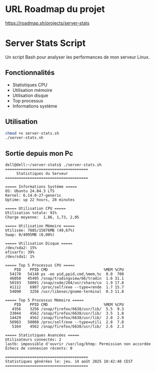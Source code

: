 # URL Roadmap du projet

https://roadmap.sh/projects/server-stats

# Server Stats Script

Un script Bash pour analyser les performances de mon serveur Linux.

## Fonctionnalités

- Statistiques CPU
- Utilisation mémoire
- Utilisation disque
- Top processus
- Informations système

## Utilisation

```bash
chmod +x server-stats.sh
./server-stats.sh
```

## Sortie depuis mon Pc

```
dell@dell:~/server-stats$ ./server-stats.sh
=====================================
     Statistiques du Serveur
=====================================

===== Informations Système =====
OS: Ubuntu 24.04.3 LTS
Kernel: 6.14.0-27-generic
Uptime: up 22 hours, 28 minutes

===== Utilisation CPU =====
Utilisation totale: 91%
Charge moyenne:  1,86, 1,73, 2,05

===== Utilisation Mémoire =====
Utilisée: 7885/15876MB (49,67%)
Swap: 0/4095MB (0,00%)

===== Utilisation Disque =====
/dev/sda2: 15%
efivarfs: 39%
/dev/sda1: 1%

===== Top 5 Processus CPU =====
    PID    PPID CMD                         %MEM %CPU
  54170   54148 ps -eo pid,ppid,cmd,%mem,%c  0.0  700
  46050   45495 /snap/tradingview/66/tradin  1.6 31.1
  50193   50091 /snap/code/204/usr/share/co  1.9 17.8
  41112    6987 /proc/self/exe --type=rende  1.7 15.7
  54090    3256 /usr/libexec/gnome-terminal  0.3 11.8

===== Top 5 Processus Mémoire =====
    PID    PPID CMD                         %MEM %CPU
   4356    3256 /snap/firefox/6638/usr/lib/  5.5  9.3
  33044    4562 /snap/firefox/6638/usr/lib/  3.5  1.8
  14429    4562 /snap/firefox/6638/usr/lib/  2.8  2.9
  50983   50088 /proc/self/exe --type=utili  2.8  7.8
   5164    4562 /snap/firefox/6638/usr/lib/  2.6  2.3

===== Statistiques Avancées =====
Utilisateurs connectés: 2
lastb: impossible d'ouvrir /var/log/btmp: Permission non accordée
Échecs de connexion récents: 0

=====================================
Statistiques générées le: jeu. 14 août 2025 10:42:48 CEST
=====================================
```